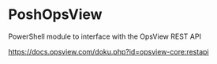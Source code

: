# PoshOpsView
PowerShell module to interface with the OpsView REST API

https://docs.opsview.com/doku.php?id=opsview-core:restapi
